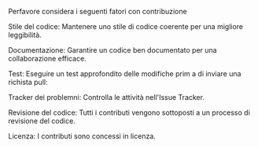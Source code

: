 Perfavore considera i seguenti fatori con contribuzione

Stile del codice:
Mantenere uno stile di codice coerente per una migliore leggibilità.

Documentazione:
Garantire un codice ben documentato per una collaborazione efficace.

Test:
Eseguire un test approfondito delle modifiche prim a di inviare una richista pull:

Tracker dei problemni:
Controlla le attività nell'Issue Tracker. 

Revisione del codice:
Tutti i contributi vengono sottoposti a un processo di revisione del codice.

Licenza:
I contributi sono concessi in licenza. 
